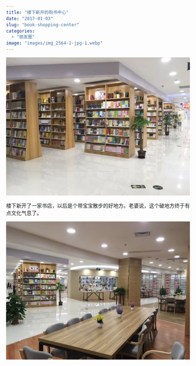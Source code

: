 ```yaml
---
title: "楼下新开的购书中心"
date: "2017-01-03"
slug: "book-shopping-center"
categories: 
  - "朋友圈"
image: "images/img_2564-1-jpg-1.webp"
---
```


![](images/img_2567-1024x768.webp)

楼下新开了一家书店，以后是个带宝宝散步的好地方。老婆说，这个破地方终于有点文化气息了。

![](images/img_2564-1-1024x768.webp)
